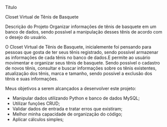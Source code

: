 Título

Closet Virtual de Tênis de Basquete


Descrição do Projeto
Organizar informações de tênis de basquete em um banco de dados, sendo possível a manipulação desses tênis de acordo com o desejo do usuário.

O Closet Virtual de Tênis de Basquete, inicialemente foi pensando para pessoas que gosta de ter seus tênis registrado, sendo possível armazenar as informações de cada tênis no banco de dados.E permite ao usuário movimentar e organizar seus tênis de basquete. Sendo possível o cadastro de novos tênis, consultar e buscar informações sobre os tênis existentes, atualização dos tênis, marca e tamanho, sendo possível a exclusão dos tênis e suas informações.


Meus objetivos a serem alcançados a desenvolver este projeto:

- Manipular dados utilizando Python e banco de dados MySQL;
- Utilizar funções CRUD;
- Validar dados de entrada e tratar erros que existiram;
- Melhor minha capacidade de organização do código;
- Aplicar cálculos simples;